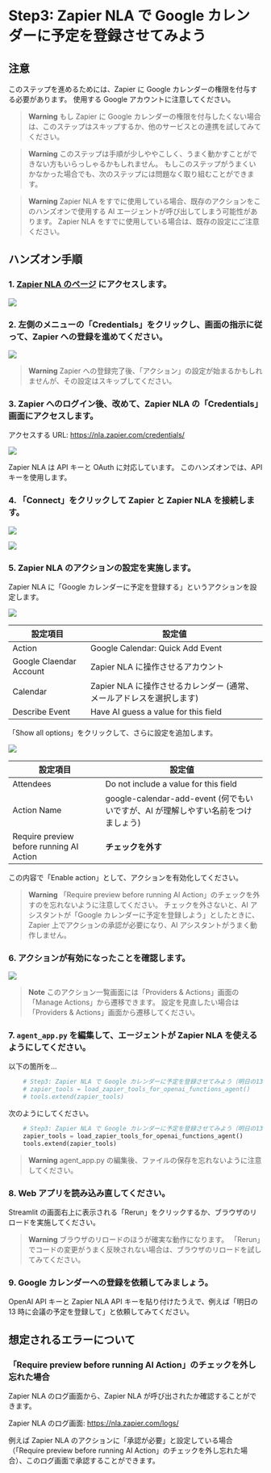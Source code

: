# Step3: Zapier NLA で Google カレンダーに予定を登録させてみよう

## 注意

このステップを進めるためには、Zapier に Google カレンダーの権限を付与する必要があります。
使用する Google アカウントに注意してください。

> **Warning**
> もし Zapier に Google カレンダーの権限を付与したくない場合は、このステップはスキップするか、他のサービスとの連携を試してみてください。

> **Warning**
> このステップは手順が少しややこしく、うまく動かすことができない方もいらっしゃるかもしれません。
> もしこのステップがうまくいかなかった場合でも、次のステップには問題なく取り組むことができます。

> **Warning**
> Zapier NLA をすでに使用している場合、既存のアクションをこのハンズオンで使用する AI エージェントが呼び出してしまう可能性があります。
> Zapier NLA をすでに使用している場合は、既存の設定にご注意ください。

## ハンズオン手順

### 1. [Zapier NLA のページ](https://nla.zapier.com/start/) にアクセスします。

![](./images/step3_1.png)

### 2. 左側のメニューの「Credentials」をクリックし、画面の指示に従って、Zapier への登録を進めてください。

![](./images/step3_2.png)

> **Warning**
> Zapier への登録完了後、「アクション」の設定が始まるかもしれませんが、その設定はスキップしてください。

### 3. Zapier へのログイン後、改めて、Zapier NLA の「Credentials」画面にアクセスします。

アクセスする URL: https://nla.zapier.com/credentials/

![](./images/step3_3.png)

Zapier NLA は API キーと OAuth に対応しています。
このハンズオンでは、API キーを使用します。

### 4. 「Connect」をクリックして Zapier と Zapier NLA を接続します。

![](./images/step3_4_1.png)

![](./images/step3_4_2.png)

### 5. Zapier NLA のアクションの設定を実施します。

Zapier NLA に「Google カレンダーに予定を登録する」というアクションを設定します。

![](./images/step3_5_1.png)

| 設定項目                | 設定値                                                               |
| ----------------------- | -------------------------------------------------------------------- |
| Action                  | Google Calendar: Quick Add Event                                     |
| Google Claendar Account | Zapier NLA に操作させるアカウント                                    |
| Calendar                | Zapier NLA に操作させるカレンダー (通常、メールアドレスを選択します) |
| Describe Event          | Have AI guess a value for this field                                 |

「Show all options」をクリックして、さらに設定を追加します。

![](./images/step3_5_2.png)

| 設定項目                                 | 設定値                                                                            |
| ---------------------------------------- | --------------------------------------------------------------------------------- |
| Attendees                                | Do not include a value for this field                                             |
| Action Name                              | google-calendar-add-event (何でもいいですが、AI が理解しやすい名前をつけましょう) |
| Require preview before running AI Action | **チェックを外す**                                                                |

この内容で「Enable action」として、アクションを有効化してください。

> **Warning**
> 「Require preview before running AI Action」のチェックを外すのを忘れないように注意してください。
> チェックを外さないと、AI アシスタントが「Google カレンダーに予定を登録しよう」としたときに、Zapier 上でアクションの承認が必要になり、AI アシスタントがうまく動作しません。

### 6. アクションが有効になったことを確認します。

![](./images/step3_6.png)

> **Note**
> このアクション一覧画面には「Providers & Actions」画面の「Manage Actions」から遷移できます。
> 設定を見直したい場合は「Providers & Actions」画面から遷移してください。

### 7. `agent_app.py` を編集して、エージェントが Zapier NLA を使えるようにしてください。

以下の箇所を...

```python
    # Step3: Zapier NLA で Google カレンダーに予定を登録させてみよう（明日の13時に会議の予定を登録して）
    # zapier_tools = load_zapier_tools_for_openai_functions_agent()
    # tools.extend(zapier_tools)
```

次のようにしてください。

```python
    # Step3: Zapier NLA で Google カレンダーに予定を登録させてみよう（明日の13時に会議の予定を登録して）
    zapier_tools = load_zapier_tools_for_openai_functions_agent()
    tools.extend(zapier_tools)
```

> **Warning**
> agent_app.py の編集後、ファイルの保存を忘れないように注意してください。

### 8. Web アプリを読み込み直してください。

Streamlit の画面右上に表示される「Rerun」をクリックするか、ブラウザのリロードを実施してください。

> **Warning**
> ブラウザのリロードのほうが確実な動作になります。
> 「Rerun」でコードの変更がうまく反映されない場合は、ブラウザのリロードを試してみてください。

### 9. Google カレンダーへの登録を依頼してみましょう。

OpenAI API キーと Zapier NLA API キーを貼り付けたうえで、例えば「明日の 13 時に会議の予定を登録して」と依頼してみてください。

## 想定されるエラーについて

### 「Require preview before running AI Action」のチェックを外し忘れた場合

Zapier NLA のログ画面から、Zapier NLA が呼び出されたか確認することができます。

Zapier NLA のログ画面: https://nla.zapier.com/logs/

例えば Zapier NLA のアクションに「承認が必要」と設定している場合（「Require preview before running AI Action」のチェックを外し忘れた場合）、このログ画面で承認することができます。
